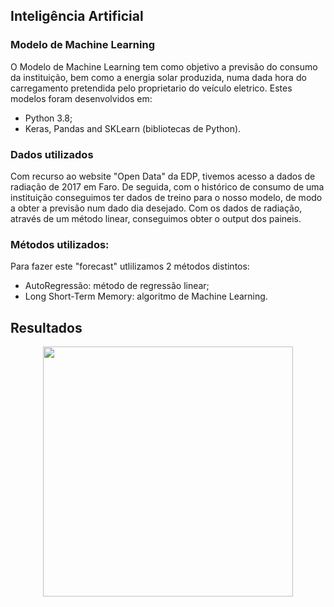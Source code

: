 ## Inteligência Artificial

### Modelo de Machine Learning
O Modelo de Machine Learning tem como objetivo a previsão do consumo da instituição, bem como a energia solar produzida, numa dada hora do carregamento pretendida pelo proprietario do veículo eletrico.
Estes modelos foram desenvolvidos em:
- Python 3.8;
- Keras, Pandas and SKLearn (bibliotecas de Python).

### Dados utilizados
  Com recurso ao website "Open Data" da EDP, tivemos acesso a dados de radiação de 2017 em Faro. De seguida, com o histórico de consumo de uma instituição conseguimos ter dados de treino para o nosso modelo, de modo a obter a previsão num dado dia desejado.
  Com os dados de radiação, através de um método linear, conseguimos obter o output dos paineis.
  
### Métodos utilizados:
Para fazer este "forecast" utlilizamos 2 métodos distintos:
- AutoRegressão: método de regressão linear;
- Long Short-Term Memory: algoritmo de Machine Learning. 
  
## Resultados
<p align="center">
  <img height="400px" src="![image](https://user-images.githubusercontent.com/47533831/115143010-b203af80-a03c-11eb-88f8-b91d439fd2fd.png)" />
</p>
